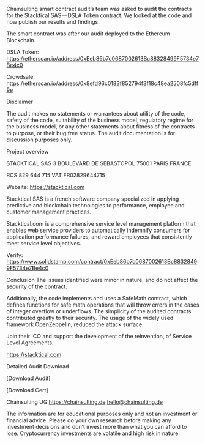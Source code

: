 Chainsulting smart contract audit’s team was asked to audit the contracts for the Stacktical SAS — DSLA Token contract. We looked at the code and now publish our results and findings.

The smart contract was after our audit deployed to the Ethereum Blockchain.

DSLA Token:
https://etherscan.io/address/0xEeb86b7c0687002613Bc88328499F5734e7Be4c0

Crowdsale:
https://etherscan.io/address/0x8efd96c0183f852794f3f18c48ea2508fc5dff9e

Disclaimer

The audit makes no statements or warrantees about utility of the code, safety of the code, suitability of the business model, regulatory regime for the business model, or any other statements about fitness of the contracts to purpose, or their bug free status. The audit documentation is for discussion purposes only.

Project overview

STACKTICAL SAS
3 BOULEVARD DE SEBASTOPOL
75001 PARIS FRANCE

RCS 829 644 715
VAT FR02829644715

Website: https://stacktical.com

Stacktical SAS is a french software company specialized in applying predictive and blockchain technologies to performance, employee and customer management practices.

Stacktical.com is a comprehensive service level management platform that enables web service providers to automatically indemnify consumers for application performance failures, and reward employees that consistently meet service level objectives.

Verify: https://www.solidstamp.com/contract/0xEeb86b7c0687002613Bc88328499F5734e7Be4c0

Conclusion
The issues identified were minor in nature, and do not affect the security of the contract.

Additionally, the code implements and uses a SafeMath contract, which defines functions for safe math operations that will throw errors in the cases of integer overflow or underflows. The simplicity of the audited contracts contributed greatly to their security. The usage of the widely used framework OpenZeppelin, reduced the attack surface.

Join their ICO and support the development of the reinvention, of Service Level Agreements.

https://stacktical.com

Detailed Audit Download

[Download Audit]

[Download Cert]

Chainsulting UG
https://chainsulting.de
hello@chainsulting.de

The information are for educational purposes only and not an investment or financial advice. Please do your own research before making any investment decisions and don’t invest more than what you can afford to lose. Cryptocurrency investments are volatile and high risk in nature.
